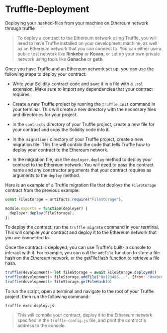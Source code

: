 # Truffle-Deployment
Deploying your hashed-files from your machine on Ethereum network through truffle

> To deploy a contract to the Ethereum network using Truffle, you will need to have Truffle installed on your development machine, as well as an Ethereum network that you can connect to. You can either use a public test network like **Rinkeby** or **Kovan**, or set up your own private network using tools like **Ganache** or **geth**.

Once you have Truffle and an Ethereum network set up, you can use the following steps to deploy your contract:

- Write your Solidity contract code and save it in a file with a `.sol` extension. Make sure to import any dependencies that your contract requires.

- Create a new Truffle project by running the `truffle init` command in your terminal. This will create a new directory with the necessary files and directories for your project.

- In the `contracts` directory of your Truffle project, create a new file for your contract and copy the Solidity code into it.

- In the` migrations` directory of your Truffle project, create a new migration file. This file will contain the code that tells Truffle how to deploy your contract to the Ethereum network.

- In the migration file, use the `deployer.deploy` method to deploy your contract to the Ethereum network. You will need to pass the contract name and any constructor arguments that your contract requires as arguments to the `deploy` method.


Here is an example of a Truffle migration file that deploys the `FileStorage` contract from the previous example:

```javascript
const FileStorage = artifacts.require("FileStorage");

module.exports = function(deployer) {
  deployer.deploy(FileStorage);
};

```
To deploy the contract, run the `truffle migrate` command in your terminal. This will compile your contract and deploy it to the Ethereum network that you are connected to.

Once the contract is deployed, you can use Truffle's built-in console to interact with it. For example, you can call the `addFile` function to store a file hash on the Ethereum network, or the getFileHash function to retrieve a file hash.


```javascript
truffle(development)> let fileStorage = await FileStorage.deployed()
truffle(development)> fileStorage.addFile("0x123456...", {from: "0xabcdef..."})
truffle(development)> fileStorage.getFileHash(0)

```

To run the script, open a terminal and navigate to the root of your Truffle project, then run the following command:

```
truffle exec deploy.js

```
> This will compile your contract, deploy it to the Ethereum network specified in the `truffle-config.js` file, and print the contract's address to the console.
